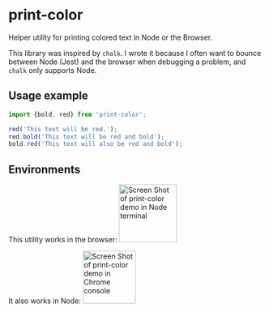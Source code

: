 # print-color
Helper utility for printing colored text in Node or the Browser.

This library was inspired by `chalk`. I wrote it because I often want to bounce between Node (Jest) and the browser when debugging a problem, and `chalk` only supports Node.

## Usage example
```js
import {bold, red} from 'print-color';

red('This text will be red.');
red.bold('This text will be red and bold');
bold.red('This text will also be red and bold');
```

## Environments
This utility works in the browser:
<img width="114" alt="Screen Shot of print-color demo in Node terminal" src="https://user-images.githubusercontent.com/29597/150039892-793751cb-eb80-49f1-8c9e-7f3a2450bff4.png">

It also works in Node:
<img width="104" alt="Screen Shot of print-color demo in Chrome console" src="https://user-images.githubusercontent.com/29597/150039894-99155523-7acc-4e37-8651-2193dfd687fa.png">
